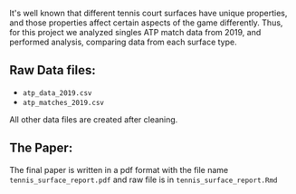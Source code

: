 It's well known that different tennis court surfaces have unique properties, and those properties affect certain aspects of the game differently. Thus, for this project we analyzed singles ATP match data from 2019, and performed analysis, comparing data from each surface type.

## Raw Data files:
- `atp_data_2019.csv`
- `atp_matches_2019.csv`

All other data files are created after cleaning.

## The Paper:
The final paper is written in a pdf format with the file name `tennis_surface_report.pdf` and raw file is in `tennis_surface_report.Rmd`




